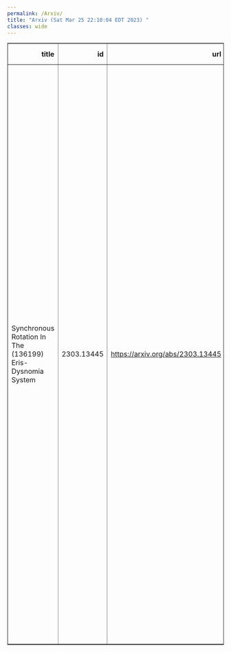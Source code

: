 ```yaml
---
permalink: /Arxiv/
title: "Arxiv (Sat Mar 25 22:10:04 EDT 2023) "
classes: wide
---
```

<table border="1" class="dataframe">
  <thead>
    <tr style="text-align: right;">
      <th>title</th>
      <th>id</th>
      <th>url</th>
      <th>authors</th>
      <th>Local Authors</th>
    </tr>
  </thead>
  <tbody>
    <tr>
      <td>Synchronous Rotation In The (136199) Eris-Dysnomia System</td>
      <td>2303.13445</td>
      <td><a href="https://arxiv.org/abs/2303.13445" target="_blank">https://arxiv.org/abs/2303.13445</a></td>
      <td>G. M. Bernstein, B. J. Holler, R. Navarro-Escamilla, P. H. Bernardinelli, T. M. C. Abbott, M. Aguena, S. Allam, O. Alves, F. Andrade-Oliveira, J. Annis, D. Bacon, D. Brooks, D. L. Burke, A. Carnero Rosell, J. Carretero, L. N. Da Costa, M. E. S. Pereira, J. De Vicente, S. Desai, P. Doel, A. Drlica-Wagner, S. Everett, I. Ferrero, J. Frieman, J. García-Bellido, D. W. Gerdes, D. Gruen, G. Gutierrez, K. Herner, S. R. Hinton, D. L. Hollowood, K. Honscheid, D. J. James, K. Kuehn, N. Kuropatkin, J. L. Marshall, J. Mena-Fernández, R. Miquel, R. L. C. Ogando, A. Pieres, A. A. Plazas Malagón, M. Raveri, K. Reil, E. Sanchez, I. Sevilla-Noarbe, M. Smith, M. Soares-Santos, E. Suchyta, M. E. C. Swanson, P. Wiseman</td>
      <td>Klaus Honscheid, Michael Rizzo Smith</td>
    </tr>
  </tbody>
</table>